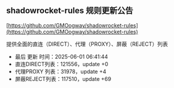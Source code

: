 ## shadowrocket-rules 规则更新公告

[https://github.com/GMOogway/shadowrocket-rules](https://github.com/GMOogway/shadowrocket-rules)

提供全面的直连（DIRECT）、代理（PROXY）、屏蔽（REJECT）列表
- 最后 更新 时间：2025-06-01 06:41:44
- 直连DIRECT列表：121556，update +0
- 代理PROXY 列表：31978，update +4
- 屏蔽REJECT列表：117510，update +69